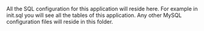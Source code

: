 All the SQL configuration for this application will reside here.
For example in init.sql you  will see all the tables of this application.
Any other MySQL configuration files will reside in this folder.